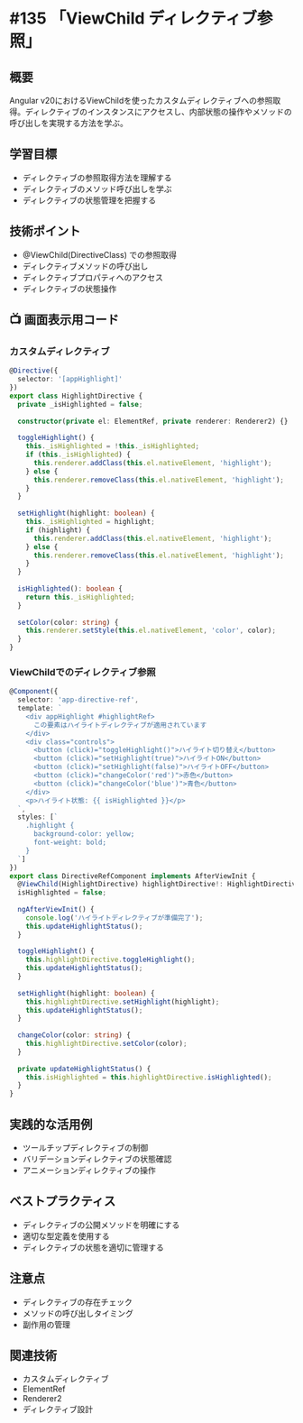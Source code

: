 # #135 「ViewChild ディレクティブ参照」

## 概要
Angular v20におけるViewChildを使ったカスタムディレクティブへの参照取得。ディレクティブのインスタンスにアクセスし、内部状態の操作やメソッドの呼び出しを実現する方法を学ぶ。

## 学習目標
- ディレクティブの参照取得方法を理解する
- ディレクティブのメソッド呼び出しを学ぶ
- ディレクティブの状態管理を把握する

## 技術ポイント
- @ViewChild(DirectiveClass) での参照取得
- ディレクティブメソッドの呼び出し
- ディレクティブプロパティへのアクセス
- ディレクティブの状態操作

## 📺 画面表示用コード

### カスタムディレクティブ
```typescript
@Directive({
  selector: '[appHighlight]'
})
export class HighlightDirective {
  private _isHighlighted = false;
  
  constructor(private el: ElementRef, private renderer: Renderer2) {}
  
  toggleHighlight() {
    this._isHighlighted = !this._isHighlighted;
    if (this._isHighlighted) {
      this.renderer.addClass(this.el.nativeElement, 'highlight');
    } else {
      this.renderer.removeClass(this.el.nativeElement, 'highlight');
    }
  }
  
  setHighlight(highlight: boolean) {
    this._isHighlighted = highlight;
    if (highlight) {
      this.renderer.addClass(this.el.nativeElement, 'highlight');
    } else {
      this.renderer.removeClass(this.el.nativeElement, 'highlight');
    }
  }
  
  isHighlighted(): boolean {
    return this._isHighlighted;
  }
  
  setColor(color: string) {
    this.renderer.setStyle(this.el.nativeElement, 'color', color);
  }
}
```

### ViewChildでのディレクティブ参照
```typescript
@Component({
  selector: 'app-directive-ref',
  template: `
    <div appHighlight #highlightRef>
      この要素はハイライトディレクティブが適用されています
    </div>
    <div class="controls">
      <button (click)="toggleHighlight()">ハイライト切り替え</button>
      <button (click)="setHighlight(true)">ハイライトON</button>
      <button (click)="setHighlight(false)">ハイライトOFF</button>
      <button (click)="changeColor('red')">赤色</button>
      <button (click)="changeColor('blue')">青色</button>
    </div>
    <p>ハイライト状態: {{ isHighlighted }}</p>
  `,
  styles: [`
    .highlight {
      background-color: yellow;
      font-weight: bold;
    }
  `]
})
export class DirectiveRefComponent implements AfterViewInit {
  @ViewChild(HighlightDirective) highlightDirective!: HighlightDirective;
  isHighlighted = false;
  
  ngAfterViewInit() {
    console.log('ハイライトディレクティブが準備完了');
    this.updateHighlightStatus();
  }
  
  toggleHighlight() {
    this.highlightDirective.toggleHighlight();
    this.updateHighlightStatus();
  }
  
  setHighlight(highlight: boolean) {
    this.highlightDirective.setHighlight(highlight);
    this.updateHighlightStatus();
  }
  
  changeColor(color: string) {
    this.highlightDirective.setColor(color);
  }
  
  private updateHighlightStatus() {
    this.isHighlighted = this.highlightDirective.isHighlighted();
  }
}
```

## 実践的な活用例
- ツールチップディレクティブの制御
- バリデーションディレクティブの状態確認
- アニメーションディレクティブの操作

## ベストプラクティス
- ディレクティブの公開メソッドを明確にする
- 適切な型定義を使用する
- ディレクティブの状態を適切に管理する

## 注意点
- ディレクティブの存在チェック
- メソッドの呼び出しタイミング
- 副作用の管理

## 関連技術
- カスタムディレクティブ
- ElementRef
- Renderer2
- ディレクティブ設計
